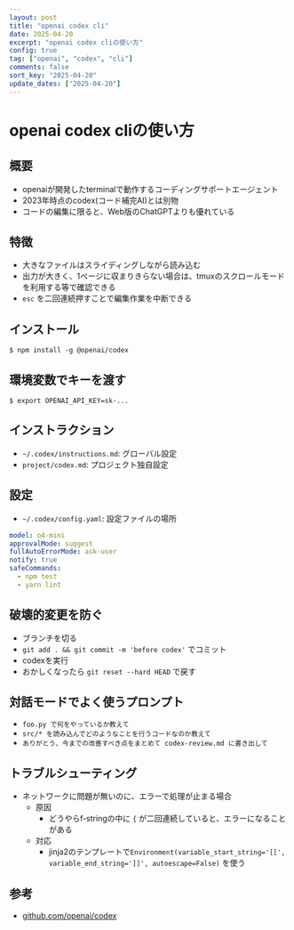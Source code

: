 ```yaml
---
layout: post
title: "openai codex cli"
date: 2025-04-20
excerpt: "openai codex cliの使い方"
config: true
tag: ["openai", "codex", "cli"]
comments: false
sort_key: "2025-04-20"
update_dates: ["2025-04-20"]
---
```


# openai codex cliの使い方

## 概要
 - openaiが開発したterminalで動作するコーディングサポートエージェント
 - 2023年時点のcodex(コード補完AI)とは別物
 - コードの編集に限ると、Web版のChatGPTよりも優れている

## 特徴
 - 大きなファイルはスライディングしながら読み込む
 - 出力が大きく、1ページに収まりきらない場合は、tmuxのスクロールモードを利用する等で確認できる
 - `esc` を二回連続押すことで編集作業を中断できる

## インストール

```console
$ npm install -g @openai/codex
```

## 環境変数でキーを渡す

```console
$ export OPENAI_API_KEY=sk-...
```

## インストラクション
 - `~/.codex/instructions.md`: グローバル設定
 - `project/codex.md`: プロジェクト独自設定

## 設定
 - `~/.codex/config.yaml`: 設定ファイルの場所

```yaml
model: o4-mini
approvalMode: suggest
fullAutoErrorMode: ask-user
notify: true
safeCommands:
  - npm test
  - yarn lint
```

## 破壊的変更を防ぐ
 - ブランチを切る
 - `git add . && git commit -m 'before codex'` でコミット
 - codexを実行
 - おかしくなったら `git reset --hard HEAD` で戻す

## 対話モードでよく使うプロンプト 
 - `foo.py で何をやっているか教えて`
 - `src/* を読み込んでどのようなことを行うコードなのか教えて`
 - `ありがとう、今までの改善すべき点をまとめて codex-review.md に書き出して`

## トラブルシューティング
 - ネットワークに問題が無いのに、エラーで処理が止まる場合
   - 原因
     - どうやらf-stringの中に `{` が二回連続していると、エラーになることがある
   - 対応
     - jinja2のテンプレートで`Environment(variable_start_string='[[', variable_end_string=']]', autoescape=False)` を使う

## 参考
 - [github.com/openai/codex](https://github.com/openai/codex)
